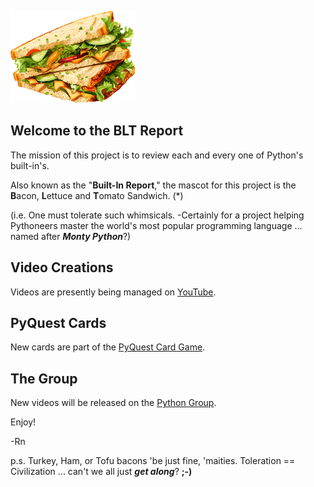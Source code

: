 ![The BLT Report](https://github.com/Python3-Training/The-Built-In-Report/blob/main/sandwich.png "The Built-In Report")

## Welcome to the BLT Report

The mission of this project is to review each and every one of Python's built-in's.

Also known as the "**Built-In Report**," the mascot for this project is the **B**acon, **L**ettuce and **T**omato Sandwich. (*)

(i.e. One must tolerate such whimsicals. -Certainly for a project helping Pythoneers master the world's most popular programming language ... named after ***Monty Python***?)

## Video Creations

Videos are presently being managed on [YouTube](https://www.youtube.com/playlist?list=PLItP5KoawLqk4RWEhEVmVxBfwmSmayWFk).

## PyQuest Cards

New cards are part of the [PyQuest Card Game](https://github.com/Python3-Training/PyQuest/tree/main/CardGame).

## The Group

New videos will be released on the [Python Group](https://www.facebook.com/groups/nagyspythontraining).

Enjoy!

-Rn


p.s. Turkey, Ham, or Tofu bacons 'be just fine, 'maities. Toleration == Civilization ... can't we all just ***get along***? **;-)**



